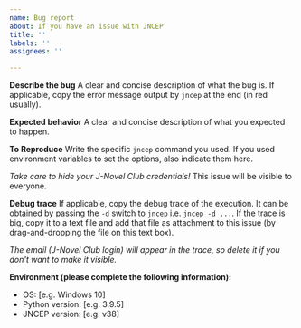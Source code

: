 ```yaml
---
name: Bug report
about: If you have an issue with JNCEP
title: ''
labels: ''
assignees: ''

---
```


**Describe the bug**
A clear and concise description of what the bug is. 
If applicable, copy the error message output by `jncep` at the end (in red usually).

**Expected behavior**
A clear and concise description of what you expected to happen.

**To Reproduce**
Write the specific `jncep` command you used.
If you used environment variables to set the options, also indicate them here.

*Take care to hide your J-Novel Club credentials!* This issue will be visible to everyone.

**Debug trace**
If applicable, copy the debug trace of the execution. It can be obtained by passing the `-d` switch to `jncep` i.e. `jncep -d ...`.
If the trace is big, copy it to a text file and add that file as attachment to this issue (by drag-and-dropping the file on this text box).

*The email (J-Novel Club login) will appear in the trace, so delete it if you don't want to make it visible.*

**Environment (please complete the following information):**
 - OS: [e.g. Windows 10]
 - Python version: [e.g. 3.9.5]
 - JNCEP version: [e.g. v38]
